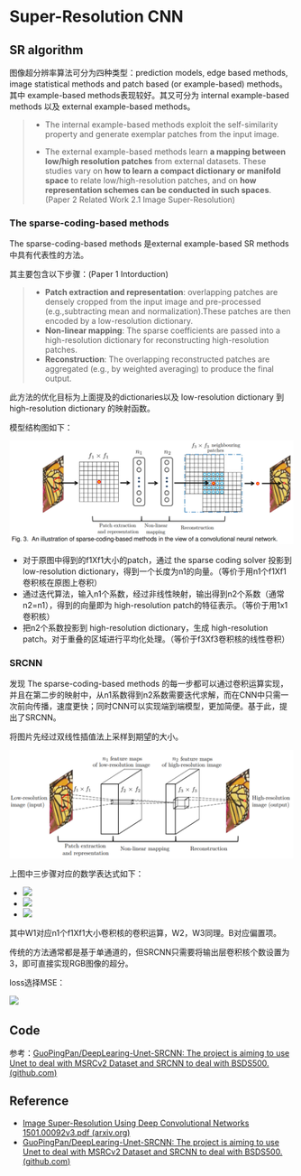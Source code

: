 # Super-Resolution CNN

## SR algorithm

图像超分辨率算法可分为四种类型：prediction models, edge based methods, image statistical methods and patch based (or example-based) methods。其中 example-based methods表现较好。其又可分为 internal example-based methods 以及 external example-based methods。

> * The internal example-based methods exploit the self-similarity property and generate exemplar patches from the input image.
>
> * The external example-based methods learn **a mapping between low/high resolution patches** from external datasets. These studies vary on **how to learn a compact dictionary or manifold space** to relate low/high-resolution patches, and on **how representation schemes can be conducted in such spaces**.(Paper 2 Related Work 2.1 Image Super-Resolution)

### The sparse-coding-based methods

The sparse-coding-based methods 是external example-based SR methods中具有代表性的方法。

其主要包含以下步骤：(Paper 1 Intorduction)

> * **Patch extraction and representation**: overlapping patches are densely cropped from the input image and pre-processed (e.g.,subtracting mean and normalization).These patches are then encoded by a low-resolution dictionary.
> * **Non-linear mapping**: The sparse coefficients are passed into a high-resolution dictionary for reconstructing high-resolution patches.
> * **Reconstruction**: The overlapping reconstructed patches are aggregated (e.g., by weighted averaging) to produce the final output.

此方法的优化目标为上面提及的dictionaries以及 low-resolution dictionary 到 high-resolution dictionary 的映射函数。

模型结构图如下：

![the_sparse-coding-based_methods](./photo/the_sparse-coding-based_methods.png)

* 对于原图中得到的f1Xf1大小的patch，通过 the sparse coding solver 投影到 low-resolution dictionary，得到一个长度为n1的向量。（等价于用n1个f1Xf1卷积核在原图上卷积）
* 通过迭代算法，输入n1个系数，经过非线性映射，输出得到n2个系数（通常n2=n1），得到的向量即为 high-resolution patch的特征表示。（等价于用1x1卷积核）
* 把n2个系数投影到 high-resolution dictionary，生成 high-resolution patch。对于重叠的区域进行平均化处理。（等价于f3Xf3卷积核的线性卷积）

### SRCNN

发现 The sparse-coding-based methods 的每一步都可以通过卷积运算实现，并且在第二步的映射中，从n1系数得到n2系数需要迭代求解，而在CNN中只需一次前向传播，速度更快；同时CNN可以实现端到端模型，更加简便。基于此，提出了SRCNN。

将图片先经过双线性插值法上采样到期望的大小。

![SRCNN_model](./photo/SRCNN_model.png)

上图中三步骤对应的数学表达式如下：

* <img src="https://latex.codecogs.com/svg.image?F_{1}(\mathbf{Y})=\max&space;\left(0,&space;W_{1}&space;*&space;\mathbf{Y}&plus;B_{1}\right)"/>

* <img src="https://latex.codecogs.com/svg.image?F_{2}(\mathbf{Y})=\max&space;\left(0,&space;W_{2}&space;*&space;F_{1}(\mathbf{Y})&plus;B_{2}\right)"/>
* <img src="https://latex.codecogs.com/svg.image?F(\mathbf{Y})=W_{3}&space;*&space;F_{2}(\mathbf{Y})&plus;B_{3}"/>

其中W1对应n1个f1Xf1大小卷积核的卷积运算，W2，W3同理。B对应偏置项。

传统的方法通常都是基于单通道的，但SRCNN只需要将输出层卷积核个数设置为3，即可直接实现RGB图像的超分。

loss选择MSE：

<img src="https://latex.codecogs.com/svg.image?L(\Theta)=\frac{1}{n}&space;\sum_{i=1}^{n}\left\|F\left(\mathbf{Y}_{i}&space;;&space;\Theta\right)-\mathbf{X}_{i}\right\|^{2}" />

## Code

参考：[GuoPingPan/DeepLearing-Unet-SRCNN: The project is aiming to use Unet to deal with MSRCv2 Dataset and SRCNN to deal with BSDS500. (github.com)](https://github.com/GuoPingPan/DeepLearing-Unet-SRCNN)



## Reference

* [Image Super-Resolution Using Deep Convolutional Networks 1501.00092v3.pdf (arxiv.org)](https://arxiv.org/pdf/1501.00092v3.pdf)
* [GuoPingPan/DeepLearing-Unet-SRCNN: The project is aiming to use Unet to deal with MSRCv2 Dataset and SRCNN to deal with BSDS500. (github.com)](https://github.com/GuoPingPan/DeepLearing-Unet-SRCNN)
